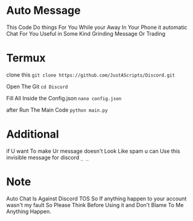 # Auto Message 
  This Code Do things For You While your Away In Your Phone
  it automatic Chat For You Useful in Some Kind
  Grinding Message Or Trading

# Termux
clone this
`git clone https://github.com/JustAScripts/Discord.git`

Open The Git 
`cd Discord`

Fill All Inside the Config.json
`nano config.json`

after Run The Main Code
`python main.py`

# Additional
if U want To make Ur message doesn't Look Like spam
u can Use this invisible message for discord `_ _`

# Note
  Auto Chat Is Against Discord TOS So If anything happen
  to your account wasn't my fault So Please Think Before Using
  it and Don't Blame To Me Anything Happen.


